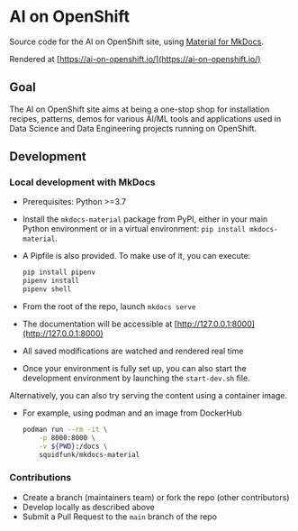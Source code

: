 # AI on OpenShift

Source code for the AI on OpenShift site, using [Material for MkDocs](https://squidfunk.github.io/mkdocs-material/).

Rendered at [https://ai-on-openshift.io/](https://ai-on-openshift.io/)

## Goal

The AI on OpenShift site aims at being a one-stop shop for installation recipes, patterns, demos for various AI/ML tools and applications used in Data Science and Data Engineering projects running on OpenShift.

## Development

### Local development with MkDocs

* Prerequisites: Python >=3.7
* Install the `mkdocs-material` package from PyPI, either in your main Python environment or in a virtual environment: `pip install mkdocs-material`.
* A Pipfile is also provided. To make use of it, you can execute:

    ```bash
    pip install pipenv
    pipenv install
    pipenv shell
    ```

* From the root of the repo, launch `mkdocs serve`
* The documentation will be accessible at [http://127.0.0.1:8000](http://127.0.0.1:8000)
* All saved modifications are watched and rendered real time
* Once your environment is fully set up, you can also start the development environment by launching the `start-dev.sh` file.

Alternatively, you can also try serving the content using a container image.

* For example, using podman and an image from DockerHub

    ```bash
    podman run --rm -it \
        -p 8000:8000 \
        -v ${PWD}:/docs \
        squidfunk/mkdocs-material
    ```

### Contributions

* Create a branch (maintainers team) or fork the repo (other contributors)
* Develop locally as described above
* Submit a Pull Request to the `main` branch of the repo
